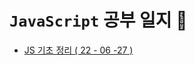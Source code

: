 # ```JavaScript``` 공부 일지 📑 

 + <a href="https://github.com/DevJaepaL/TIL/tree/main/JavaScript/%EA%B8%B0%EC%B4%88%EC%A0%95%EB%A6%AC">JS 기초 정리 ( 22 - 06 -27 )</a>
